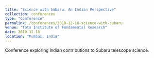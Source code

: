 ```yaml
---
title: "Science with Subaru: An Indian Perspective"
collection: conferences
type: "Conference"
permalink: /conferences/2019-12-18-science-with-subaru
venue: "Tata Institute of Fundamental Research"
date: 2019-12-18
location: "Mumbai, India"
---
```


Conference exploring Indian contributions to Subaru telescope science.

